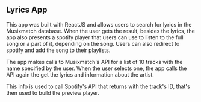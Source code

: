 ## Lyrics App

This app was built with ReactJS and allows users to search for lyrics in the Musixmatch database.
When the user gets the result, besides the lyrics, the app also presents a spotify player that users can use to listen to the full song or a part of it, depending on the song.
Users can also redirect to spotify and add the song to their playlists.

The app makes calls to Musixmatch's API for a list of 10 tracks with the name specified by the user. When the user selects one, the app calls the API again the get the lyrics and information about the artist.

This info is used to call Spotify's API that returns with the track's ID, that's then used to build the preview player.
